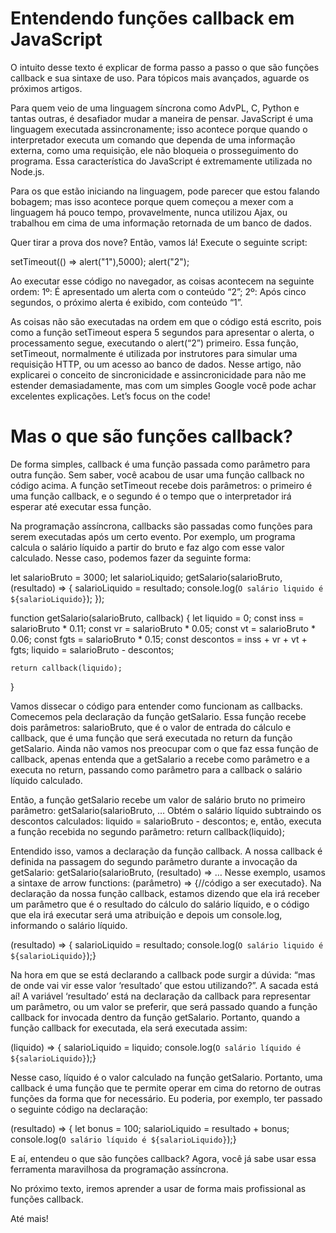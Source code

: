 # Entendendo funções callback em JavaScript
O intuito desse texto é explicar de forma passo a passo o que são funções callback e sua sintaxe de uso. Para tópicos mais avançados, aguarde os próximos artigos.

Para quem veio de uma linguagem síncrona como AdvPL, C, Python e tantas outras, é desafiador mudar a maneira de pensar. JavaScript é uma linguagem executada assincronamente; isso acontece porque quando o interpretador executa um comando que dependa de uma informação externa, como uma requisição, ele não bloqueia o prosseguimento do programa. Essa característica do JavaScript é extremamente utilizada no Node.js.

Para os que estão iniciando na linguagem, pode parecer que estou falando bobagem; mas isso acontece porque quem começou a mexer com a linguagem há pouco tempo, provavelmente, nunca utilizou Ajax, ou trabalhou em cima de uma informação retornada de um banco de dados. 

Quer tirar a prova dos nove? Então, vamos lá! Execute o seguinte script:

setTimeout(() => alert("1"),5000);
alert("2");

Ao executar esse código no navegador, as coisas acontecem na seguinte ordem:
1º: É apresentado um alerta com o conteúdo “2”;
2º: Após cinco segundos, o próximo alerta é exibido, com conteúdo “1”.

As coisas não são executadas na ordem em que o código está escrito, pois como a função setTimeout espera 5 segundos para apresentar o alerta, o processamento segue, executando o alert(“2”) primeiro. Essa função, setTimeout, normalmente é utilizada por instrutores para simular uma requisição HTTP, ou um acesso ao banco de dados.
Nesse artigo, não explicarei o conceito de sincronicidade e assincronicidade para não me estender demasiadamente, mas com um simples Google você pode achar excelentes explicações. Let’s focus on the code!

# Mas o que são funções callback?
De forma simples, callback é uma função passada como parâmetro para outra função. Sem saber, você acabou de usar uma função callback no código acima. A função setTimeout recebe dois parâmetros: o primeiro é uma função callback, e o segundo é o tempo que o interpretador irá esperar até executar essa função.

Na programação assíncrona, callbacks são passadas como funções para serem executadas após um certo evento. Por exemplo, um programa calcula o salário líquido a partir do bruto e faz algo com esse valor calculado. Nesse caso, podemos fazer da seguinte forma:

let salarioBruto = 3000;
let salarioLiquido;
getSalario(salarioBruto, (resultado) => {
    salarioLiquido = resultado;
    console.log(`O salário liquido é ${salarioLiquido}`);
});

function getSalario(salarioBruto, callback)
{
    let liquido = 0;
    const inss = salarioBruto * 0.11;
    const vr = salarioBruto * 0.05;
    const vt = salarioBruto * 0.06;
    const fgts = salarioBruto * 0.15;
    const descontos = inss + vr + vt + fgts;
    liquido = salarioBruto - descontos;
    
    return callback(liquido);
}

Vamos dissecar o código para entender como funcionam as callbacks.
Comecemos pela declaração da função getSalario. Essa função recebe dois parâmetros: salarioBruto, que é o valor de entrada do cálculo e callback, que é uma função que será executada no return da função getSalario. Ainda não vamos nos preocupar com o que faz essa função de callback, apenas entenda que a getSalario a recebe como parâmetro e a executa no return, passando como parâmetro para a callback o salário líquido calculado.

Então, a função getSalario recebe um valor de salário bruto no primeiro parâmetro: getSalario(salarioBruto, …
Obtém o salário líquido subtraindo os descontos calculados: liquido = salarioBruto - descontos;
e, então, executa a função recebida no segundo parâmetro: return callback(liquido);

Entendido isso, vamos a declaração da função callback. A nossa callback é definida na passagem do segundo parâmetro durante a invocação da getSalario: getSalario(salarioBruto, (resultado) => …
Nesse exemplo, usamos a sintaxe de arrow functions: (parâmetro) => {//código a ser executado}. Na declaração da nossa função callback, estamos dizendo que ela irá receber um parâmetro que é o resultado do cálculo do salário líquido, e o código que ela irá executar será uma atribuição e depois um console.log, informando o salário líquido.

(resultado) => {
     salarioLiquido = resultado;
     console.log(`O salário liquido é ${salarioLiquido}`);}

Na hora em que se está declarando a callback pode surgir a dúvida: “mas de onde vai vir esse valor ‘resultado’ que estou utilizando?”. A sacada está aí! A variável ‘resultado’ está na declaração da callback para representar um parâmetro, ou um valor se preferir, que será passado quando a função callback for invocada dentro da função getSalario. Portanto, quando a função callback for executada, ela será executada assim:

(liquido) => {
     salarioLiquido = liquido;
     console.log(`O salário líquido é ${salarioLiquido}`);}

Nesse caso, líquido é o valor calculado na função getSalario. Portanto, uma callback é uma função que te permite operar em cima do retorno de outras funções da forma que for necessário. Eu poderia, por exemplo, ter passado o seguinte código na declaração:

(resultado) => {
  let bonus = 100;
salarioLiquido = resultado + bonus;
     console.log(`O salário líquido é ${salarioLiquido}`);}

E aí, entendeu o que são funções callback? Agora, você já sabe usar essa ferramenta maravilhosa da programação assíncrona.

No próximo texto, iremos aprender a usar de forma mais profissional as funções callback.

Até mais!